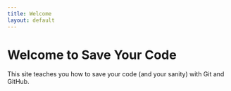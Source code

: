 ```yaml
---
title: Welcome
layout: default
---
```


# Welcome to Save Your Code

This site teaches you how to save your code (and your sanity) with Git and GitHub.

